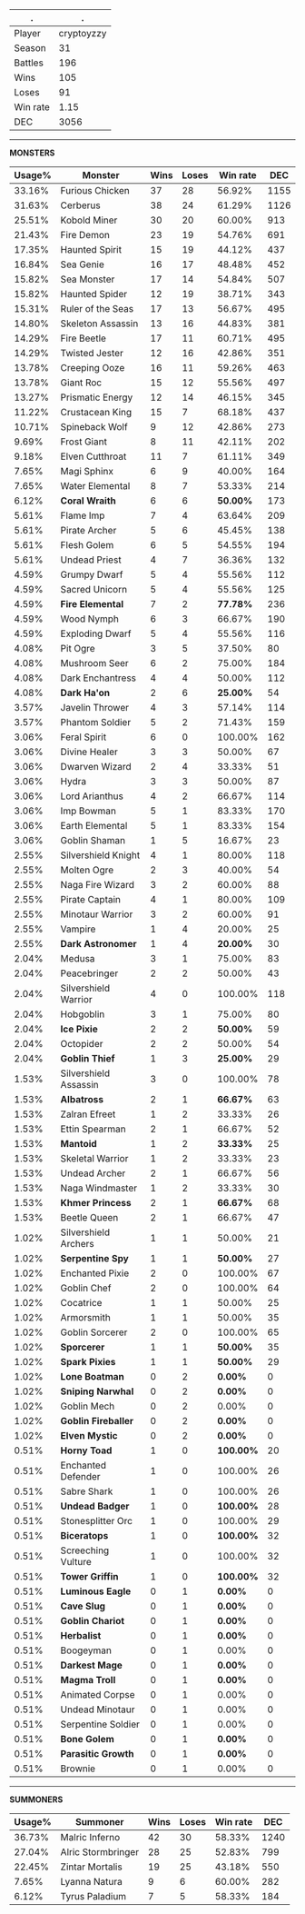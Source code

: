 .|.
|-|-
Player|cryptoyzzy
Season|31
Battles|196
Wins|105
Loses|91
Win rate|1.15
DEC|3056

---
**MONSTERS**

Usage%|Monster|Wins|Loses|Win rate|DEC|
-|-|-|-|-|-|
33.16%|Furious Chicken|37|28|56.92%|1155|
31.63%|Cerberus|38|24|61.29%|1126|
25.51%|Kobold Miner|30|20|60.00%|913|
21.43%|Fire Demon|23|19|54.76%|691|
17.35%|Haunted Spirit|15|19|44.12%|437|
16.84%|Sea Genie|16|17|48.48%|452|
15.82%|Sea Monster|17|14|54.84%|507|
15.82%|Haunted Spider|12|19|38.71%|343|
15.31%|Ruler of the Seas|17|13|56.67%|495|
14.80%|Skeleton Assassin|13|16|44.83%|381|
14.29%|Fire Beetle|17|11|60.71%|495|
14.29%|Twisted Jester|12|16|42.86%|351|
13.78%|Creeping Ooze|16|11|59.26%|463|
13.78%|Giant Roc|15|12|55.56%|497|
13.27%|Prismatic Energy|12|14|46.15%|345|
11.22%|Crustacean King|15|7|68.18%|437|
10.71%|Spineback Wolf|9|12|42.86%|273|
9.69%|Frost Giant|8|11|42.11%|202|
9.18%|Elven Cutthroat|11|7|61.11%|349|
7.65%|Magi Sphinx|6|9|40.00%|164|
7.65%|Water Elemental|8|7|53.33%|214|
6.12%|**Coral Wraith**|6|6|**50.00%**|173|
5.61%|Flame Imp|7|4|63.64%|209|
5.61%|Pirate Archer|5|6|45.45%|138|
5.61%|Flesh Golem|6|5|54.55%|194|
5.61%|Undead Priest|4|7|36.36%|132|
4.59%|Grumpy Dwarf|5|4|55.56%|112|
4.59%|Sacred Unicorn|5|4|55.56%|125|
4.59%|**Fire Elemental**|7|2|**77.78%**|236|
4.59%|Wood Nymph|6|3|66.67%|190|
4.59%|Exploding Dwarf|5|4|55.56%|116|
4.08%|Pit Ogre|3|5|37.50%|80|
4.08%|Mushroom Seer|6|2|75.00%|184|
4.08%|Dark Enchantress|4|4|50.00%|112|
4.08%|**Dark Ha'on**|2|6|**25.00%**|54|
3.57%|Javelin Thrower|4|3|57.14%|114|
3.57%|Phantom Soldier|5|2|71.43%|159|
3.06%|Feral Spirit|6|0|100.00%|162|
3.06%|Divine Healer|3|3|50.00%|67|
3.06%|Dwarven Wizard|2|4|33.33%|51|
3.06%|Hydra|3|3|50.00%|87|
3.06%|Lord Arianthus|4|2|66.67%|114|
3.06%|Imp Bowman|5|1|83.33%|170|
3.06%|Earth Elemental|5|1|83.33%|154|
3.06%|Goblin Shaman|1|5|16.67%|23|
2.55%|Silvershield Knight|4|1|80.00%|118|
2.55%|Molten Ogre|2|3|40.00%|54|
2.55%|Naga Fire Wizard|3|2|60.00%|88|
2.55%|Pirate Captain|4|1|80.00%|109|
2.55%|Minotaur Warrior|3|2|60.00%|91|
2.55%|Vampire|1|4|20.00%|25|
2.55%|**Dark Astronomer**|1|4|**20.00%**|30|
2.04%|Medusa|3|1|75.00%|83|
2.04%|Peacebringer|2|2|50.00%|43|
2.04%|Silvershield Warrior|4|0|100.00%|118|
2.04%|Hobgoblin|3|1|75.00%|80|
2.04%|**Ice Pixie**|2|2|**50.00%**|59|
2.04%|Octopider|2|2|50.00%|54|
2.04%|**Goblin Thief**|1|3|**25.00%**|29|
1.53%|Silvershield Assassin|3|0|100.00%|78|
1.53%|**Albatross**|2|1|**66.67%**|63|
1.53%|Zalran Efreet|1|2|33.33%|26|
1.53%|Ettin Spearman|2|1|66.67%|52|
1.53%|**Mantoid**|1|2|**33.33%**|25|
1.53%|Skeletal Warrior|1|2|33.33%|23|
1.53%|Undead Archer|2|1|66.67%|56|
1.53%|Naga Windmaster|1|2|33.33%|30|
1.53%|**Khmer Princess**|2|1|**66.67%**|68|
1.53%|Beetle Queen|2|1|66.67%|47|
1.02%|Silvershield Archers|1|1|50.00%|21|
1.02%|**Serpentine Spy**|1|1|**50.00%**|27|
1.02%|Enchanted Pixie|2|0|100.00%|67|
1.02%|Goblin Chef|2|0|100.00%|64|
1.02%|Cocatrice|1|1|50.00%|25|
1.02%|Armorsmith|1|1|50.00%|35|
1.02%|Goblin Sorcerer|2|0|100.00%|65|
1.02%|**Sporcerer**|1|1|**50.00%**|35|
1.02%|**Spark Pixies**|1|1|**50.00%**|29|
1.02%|**Lone Boatman**|0|2|**0.00%**|0|
1.02%|**Sniping Narwhal**|0|2|**0.00%**|0|
1.02%|Goblin Mech|0|2|0.00%|0|
1.02%|**Goblin Fireballer**|0|2|**0.00%**|0|
1.02%|**Elven Mystic**|0|2|**0.00%**|0|
0.51%|**Horny Toad**|1|0|**100.00%**|20|
0.51%|Enchanted Defender|1|0|100.00%|26|
0.51%|Sabre Shark|1|0|100.00%|26|
0.51%|**Undead Badger**|1|0|**100.00%**|28|
0.51%|Stonesplitter Orc|1|0|100.00%|29|
0.51%|**Biceratops**|1|0|**100.00%**|32|
0.51%|Screeching Vulture|1|0|100.00%|32|
0.51%|**Tower Griffin**|1|0|**100.00%**|32|
0.51%|**Luminous Eagle**|0|1|**0.00%**|0|
0.51%|**Cave Slug**|0|1|**0.00%**|0|
0.51%|**Goblin Chariot**|0|1|**0.00%**|0|
0.51%|**Herbalist**|0|1|**0.00%**|0|
0.51%|Boogeyman|0|1|0.00%|0|
0.51%|**Darkest Mage**|0|1|**0.00%**|0|
0.51%|**Magma Troll**|0|1|**0.00%**|0|
0.51%|Animated Corpse|0|1|0.00%|0|
0.51%|Undead Minotaur|0|1|0.00%|0|
0.51%|Serpentine Soldier|0|1|0.00%|0|
0.51%|**Bone Golem**|0|1|**0.00%**|0|
0.51%|**Parasitic Growth**|0|1|**0.00%**|0|
0.51%|Brownie|0|1|0.00%|0|

---
**SUMMONERS**

Usage%|Summoner|Wins|Loses|Win rate|DEC|
-|-|-|-|-|-|
36.73%|Malric Inferno|42|30|58.33%|1240|
27.04%|Alric Stormbringer|28|25|52.83%|799|
22.45%|Zintar Mortalis|19|25|43.18%|550|
7.65%|Lyanna Natura|9|6|60.00%|282|
6.12%|Tyrus Paladium|7|5|58.33%|184|
